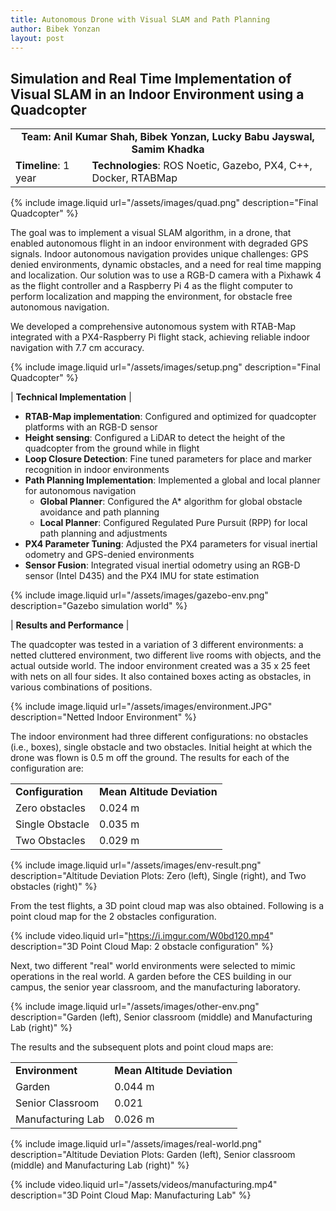 ```yaml
---
title: Autonomous Drone with Visual SLAM and Path Planning
author: Bibek Yonzan
layout: post
---
```

## Simulation and Real Time Implementation of Visual SLAM in an Indoor Environment using a Quadcopter

<table>
  <tr>
    <td colspan="2" align="center"><b>Team: Anil Kumar Shah, Bibek Yonzan, Lucky Babu Jayswal, Samim Khadka</b></td>
  </tr>
  <tr>
    <td><b>Timeline</b>: 1 year</td>
    <td><b>Technologies</b>: ROS Noetic, Gazebo, PX4, C++, Docker, RTABMap</td>
  </tr>
</table>

{% include image.liquid url="/assets/images/quad.png" description="Final Quadcopter" %}

The goal was to implement a visual SLAM algorithm, in a drone, that enabled autonomous flight in an indoor environment with degraded GPS signals. Indoor autonomous navigation provides unique challenges: GPS denied environments, dynamic obstacles, and a need for real time mapping and localization. Our solution was to use a RGB-D camera with a Pixhawk 4 as the flight controller and a Raspberry Pi 4 as the flight computer to perform localization and mapping the environment, for obstacle free autonomous navigation.

We developed a  comprehensive  autonomous system with RTAB-Map integrated with a PX4-Raspberry Pi flight stack, achieving reliable indoor navigation with 7.7 cm accuracy.

 {% include image.liquid url="/assets/images/setup.png" description="Final Quadcopter" %}

| **Technical Implementation** |

* **RTAB-Map implementation**: Configured and optimized for quadcopter platforms with an RGB-D sensor
* **Height sensing**: Configured a LiDAR to detect the height of the quadcopter from the ground while in flight
* **Loop Closure Detection**: Fine tuned parameters for place and marker recognition in indoor environments
* **Path Planning Implementation**: Implemented a global and local planner for autonomous navigation
	* **Global Planner**: Configured the A* algorithm for global obstacle avoidance and path planning
	* **Local Planner**: Configured Regulated Pure Pursuit (RPP) for local path planning and adjustments
* **PX4 Parameter Tuning**: Adjusted the PX4 parameters for visual inertial odometry and GPS-denied environments
* **Sensor Fusion**: Integrated visual inertial odometry using an RGB-D sensor (Intel D435) and the PX4 IMU for state estimation

{% include image.liquid url="/assets/images/gazebo-env.png" description="Gazebo simulation world" %}

| **Results and Performance** |

The quadcopter was tested in a variation of 3 different environments: a netted cluttered environment, two different live rooms with objects, and the actual outside world. The indoor environment created was a 35 x 25 feet with nets on all four sides. It also contained boxes acting as obstacles, in various combinations of positions. 

{% include image.liquid url="/assets/images/environment.JPG" description="Netted Indoor Environment" %}

The indoor environment had three different configurations: no obstacles (i.e., boxes), single obstacle and two obstacles. Initial height at which the drone was flown is 0.5 m off the ground. The results for each of the configuration are:

<table>
<tr>
	<td><b>Configuration</b></td>
	<td><b>Mean Altitude Deviation</b></td>
</tr>
<tr>
	<td>Zero obstacles</td>
	<td>0.024 m </td>
</tr>
<tr>
	<td>Single Obstacle</td>
	<td>0.035 m</td>
</tr>
<tr>
 <td>Two Obstacles</td>
 <td>0.029 m</td>
</tr>
</table>

{% include image.liquid url="/assets/images/env-result.png" description="Altitude Deviation Plots: Zero (left), Single (right), and Two obstacles (right)" %}

From the test flights, a 3D point cloud map was also obtained. Following is a point cloud map for the 2 obstacles configuration.

{% include video.liquid url="https://i.imgur.com/W0bd120.mp4" description="3D Point Cloud Map: 2 obstacle configuration" %}

Next, two different "real" world environments were selected to mimic operations in the real world. A garden before the CES building in our campus, the senior year classroom, and the manufacturing laboratory.

{% include image.liquid url="/assets/images/other-env.png" description="Garden (left), Senior classroom (middle) and Manufacturing Lab (right)" %}

The results and the subsequent plots and point cloud maps are:

<table>
<tr>
	<td><b>Environment</b></td>
	<td><b>Mean Altitude Deviation</b></td>
</tr>
<tr>
	<td>Garden</td>
	<td>0.044 m</td>
</tr>
<tr>
	<td>Senior Classroom</td>
	<td>0.021</td>
</tr>
<tr>
 <td>Manufacturing Lab</td>
 <td>0.026 m</td>
</tr>
</table>

{% include image.liquid url="/assets/images/real-world.png" description="Altitude Deviation Plots: Garden (left), Senior classroom (middle) and Manufacturing Lab (right)" %}

{% include video.liquid url="/assets/videos/manufacturing.mp4" description="3D Point Cloud Map: Manufacturing Lab" %}


